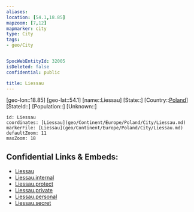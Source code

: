 ```yaml
---
aliases: 
location: [54.1,18.85]
mapzoom: [7,12] 
mapmarker: city 
type: City
tags:
- geo/City


SpocWebEntityId: 32005
isDeleted: false
confidential: public

title: Liessau
---
```

[geo-lon::18.85]
[geo-lat::54.1]
[name::Liessau]
[State::]
[Country::[Poland](geo/Continent/Europe/Poland.md)]
[StateId::]
[Population::]
[Unknown::]


```leaflet
id: Liessau
coordinates: [Liessau](geo/Continent/Europe/Poland/City/Liessau.md)
markerFile: [Liessau](geo/Continent/Europe/Poland/City/Liessau.md)
defaultZoom: 11 
maxZoom: 18
```


## Confidential Links & Embeds: 
- [Liessau](../../../../../../_public/geo/Continent/Europe/Poland/City/Liessau.md) 
- [Liessau.internal](../../../../../../_internal/geo/Continent/Europe/Poland/City/Liessau.internal.md) 
- [Liessau.protect](../../../../../../_protect/geo/Continent/Europe/Poland/City/Liessau.protect.md) 
- [Liessau.private](../../../../../../_private/geo/Continent/Europe/Poland/City/Liessau.private.md) 
- [Liessau.personal](../../../../../../_personal/geo/Continent/Europe/Poland/City/Liessau.personal.md) 
- [Liessau.secret](../../../../../../_secret/geo/Continent/Europe/Poland/City/Liessau.secret.md) 
